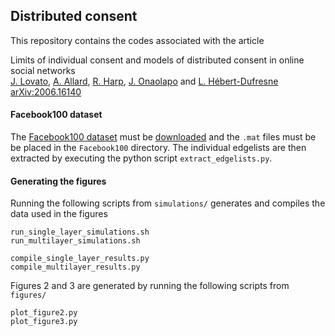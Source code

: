 ## Distributed consent

This repository contains the codes associated with the article

Limits of individual consent and models of distributed consent in online social networks<br/>
[J. Lovato], [A. Allard], [R. Harp], [J. Onaolapo] and [L. Hébert-Dufresne]<br/>
[arXiv:2006.16140]


#### Facebook100 dataset

The [Facebook100 dataset](http://doi.org/10.1016/j.physa.2011.12.021) must be [downloaded](https://archive.org/details/oxford-2005-facebook-matrix) and the `.mat` files must be be placed in the `Facebook100` directory. The individual edgelists are then extracted by executing the python script `extract_edgelists.py`.


#### Generating the figures

Running the following scripts from `simulations/` generates and compiles the data used in the figures
```
run_single_layer_simulations.sh
run_multilayer_simulations.sh

compile_single_layer_results.py
compile_multilayer_results.py
```

Figures 2 and 3 are generated by running the following scripts from `figures/`
```
plot_figure2.py
plot_figure3.py
```


[arXiv:2006.16140]: https://arxiv.org/abs/2006.16140
[J. Lovato]: http://juniperlovato.com/
[A. Allard]: http://antoineallard.info
[R. Harp]: http://www.uvm.edu/~rharp/
[J. Onaolapo]: https://www.uvm.edu/~jonaolap/
[L. Hébert-Dufresne]: http://laurenthebertdufresne.github.io/
